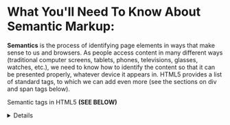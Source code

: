 <h1>What You'll Need To Know About Semantic Markup:</h1>

<b>Semantics</b> is the process of identifying page elements in ways that make sense to us and browsers. As people access content in many different ways (traditional computer screens, tablets, phones, televisions, glasses, watches, etc.), we need to know how to identify the content so that it can be presented properly, whatever device it appears in. HTML5 provides a list of standard tags, to which we can add even more (see the sections on div and span tags below).

Semantic tags in HTML5 <b>(SEE BELOW)</b>
<article>
<aside>
<details>
<figcaption>
<figure>
<footer>
<header>
<main>
<mark>
<nav>
<section>
<summary>
<time>

-----

<h2>HTML5 Semantic Elements:</h2>

Semantics is the study of the meanings of words and phrases in a language.

Semantic elements = elements with a meaning.

<h5>What are Semantic Elements?:</h5>

A semantic element clearly describes its meaning to both the browser and the developer.

Examples of non-semantic elements: <div> and <span> - Tells nothing about its content.

Examples of semantic elements: <form>, <table>, and <article> - Clearly defines its content.

<h5>New Semantic Elements in HTML5:</h5>

Many web sites contain HTML code like: < div id="nav" >, < div class="header" >, < div id="footer" >
to indicate navigation, header, and footer.

HTML5 offers new semantic elements to define different parts of a web page:  

<article>
<aside>
<details>
<figcaption>
<figure>
<footer>
<header>
<main>
<mark>
<nav>
<section>
<summary>
<time>

<h3>HTML5 Semantic Elements:</h3>

<h5>HTML5 <section> Element:</h5>

The <section> element defines a section in a document.

According to W3C's HTML5 documentation: "A section is a thematic grouping of content, typically with a heading."

A home page could normally be split into sections for introduction, content, and contact information.

Example:

```
<section>
  <h1>WWF</h1>
  <p>The World Wide Fund for Nature (WWF) is....</p>
</section>
```

<h5>HTML5 <article> Element:</h5>

The <article> element specifies independent, self-contained content.

An article should make sense on its own, and it should be possible to read it independently from the rest of the web site.

Examples of where an <article> element can be used:

Forum post
Blog post
Newspaper article

Example:

```
<article>
  <h1>What Does WWF Do?</h1>
  <p>WWF's mission is to stop the degradation of our planet's natural environment,
  and build a future in which humans live in harmony with nature.</p>
</article>
```

<h5>Nesting <article> in <section> or Vice Versa?:</h5>

The <article> element specifies independent, self-contained content.

The <section> element defines section in a document.

Can we use the definitions to decide how to nest those elements? No, we cannot!

So, on the Internet, you will find HTML pages with <section> elements containing <article> elements, and <article> elements containing <sections> elements.

You will also find pages with <section> elements containing <section> elements, and <article> elements containing <article> elements.

Example for a newspaper: The sport articles in the sport section, may have a technical section in each article.

<h5>HTML5 <header> Element:</h5>

The <header> element specifies a header for a document or section.

The <header> element should be used as a container for introductory content.

You can have several <header> elements in one document.

The following example defines a header for an article:

Example:

```
<article>
  <header>
    <h1>What Does WWF Do?</h1>
    <p>WWF's mission:</p>
  </header>
  <p>WWF's mission is to stop the degradation of our planet's natural environment,
  and build a future in which humans live in harmony with nature.</p>
</article>
```

<h5>HTML5 <footer> Element:</h5>

The <footer> element specifies a footer for a document or section.

A <footer> element should contain information about its containing element.

A footer typically contains the author of the document, copyright information, links to terms of use, contact information, etc.

You may have several <footer> elements in one document.

Example:

```
<footer>
  <p>Posted by: Hege Refsnes</p>
  <p>Contact information: <a href="mailto:someone@example.com">
  someone@example.com</a>.</p>
</footer>
```

<h5>HTML5 <nav> Element:</h5>

The <nav> element defines a set of navigation links.

Notice that NOT all links of a document should be inside a <nav> element. The <nav> element is intended only for major block of navigation links.

Example:

```
<nav>
  <a href="/html/">HTML</a> |
  <a href="/css/">CSS</a> |
  <a href="/js/">JavaScript</a> |
  <a href="/jquery/">jQuery</a>
</nav>
```

<h5>HTML5 <aside> Element:</h5>

The <aside> element defines some content aside from the content it is placed in (like a sidebar).

The aside content should be related to the surrounding content.

Example:

```
<p>My family and I visited The Epcot center this summer.</p>

<aside>
  <h4>Epcot Center</h4>
  <p>The Epcot Center is a theme park in Disney World, Florida.</p>
</aside>
```

<h5>HTML5 <figure> and <figcaption> Elements:</h5>

The purpose of a figure caption is to add a visual explanation to an image.

In HTML5, an image and a caption can be grouped together in a <figure> element:

Example:

```
<figure>
  <img src="pic_mountain.jpg" alt="The Pulpit Rock" width="304" height="228">
  <figcaption>Fig1. - The Pulpit Rock, Norway.</figcaption>
</figure>
```

The <img> element defines the image, the <figcaption> element defines the caption.

<h5>Why Semantic Elements?:</h5>

With HTML4, developers used their own id/class names to style elements: header, top, bottom, footer, menu, navigation, main, container, content, article, sidebar, topnav, etc.

This made it impossible for search engines to identify the correct web page content.

With the new HTML5 elements (<header> <footer> <nav> <section> <article>), this will become easier.

According to the W3C, a Semantic Web: "Allows data to be shared and reused across applications, enterprises, and communities."

<h4>Semantic Elements in HTML5:</h4>

Below is an alphabetical list of the new semantic elements in HTML5.

The links go to our complete HTML5 Reference.

Tag	Description:

<b><article>:</b>	Defines an article
<b><aside>:</b>	Defines content aside from the page content
<b><details>:</b>	Defines additional details that the user can view or hide
<b><figcaption>:</b>	Defines a caption for a <figure> element
<b><figure>:</b>	Specifies self-contained content, like illustrations, diagrams, photos, code listings, etc.
<b><footer>:</b>	Defines a footer for a document or section
<b><header>:</b>	Specifies a header for a document or section
<b><main>:</b>	Specifies the main content of a document
<b><mark>:</b>	Defines marked/highlighted text
<b><nav>:</b>	Defines navigation links
<b><section>:</b>	Defines a section in a document
<b><summary>:</b>	Defines a visible heading for a <details> element
<b><time>:</b>	Defines a date/time

-----

Note that some elements, like articles and sections, require child elements like headings to validate properly. (A child is an element that appears inside another element, kind of like living in its parents' house. You've already met the <head> and <body> tags, which are children of <html>. )

<h3>Document Object Model:</h3>

The <b>Document Object Model, or DOM,</b> is the organized structure of the page as it's seen by the browser. It's not crucial that you understand it fully now, but it does matter that we keep everything arranged into sections and hierarchies. This video explains its importance and why semantics is important.


<h3>DIV tags:</h3>
<b>Div tags</b> (SEE BELOW) set off a unit of content so that we can identify it and manipulate it by CSS or Javascript later. If we're creating div's, we need to describe them by using an id or class.

-----

<h2>HTML <div> Tag:</h2>

Example:

A section in a document that will be displayed in blue:

```
<div style="color:#0000FF">
  <h3>This is a heading</h3>
  <p>This is a paragraph.</p>
</div>
```

Definition and Usage:

The <b><div></b> tag defines a division or a section in an HTML document.

The <div> tag is used to group block-elements to format them with CSS.

Tips and Notes:

Tip: The <div> element is very often used together with CSS, to layout a web page.

Note: By default, browsers always place a line break before and after the <div> element. However, this can be changed with CSS.

Differences Between HTML 4.01 and HTML5:

The align attribute not supported in HTML5.

-----

<h3>ID attribute:</h3>
If we have content that appears only once on a page, we identify it with an id (Links to an external site.)Links to an external site. attribute inside the div tag. For example:

```
<div id="order_form"> ...we build the order form... </div>
```

IDs can be assigned to any element, not just divs, though. The important thing is that they only be used once on a page.

<h3>Class attribute:</h3>

Perhaps we have a catalog where we show multiple products on the same page. We could identify each product section with a <div>, though we can't use <div id="product_description"> because that div would repeat many times on the page. Instead, for repeating elements, we assign a class attribute (SEE BELOW) to it, so we could have <div class="product_description"> as many times as we wanted on a page.

-----

<h2>HTML id Attribute:</h2>

Example:

Use the id attribute to manipulate text with JavaScript:

```
<html>
<body>

<h1 id="myHeader">Hello World!</h1>
<button onclick="displayResult()">Change text</button>

<script>
function displayResult() {
    document.getElementById("myHeader").innerHTML = "Have a nice day!";
}
</script>

</body>
</html>
```

More "Try it Yourself" examples below.

<b>Definition and Usage:</b>

The <b>id attribute</b> specifies a unique id for an HTML element (the value must be unique within the HTML document).

The id attribute is most used to point to a style in a style sheet, and by JavaScript (via the HTML DOM) to manipulate the element with the specific id.

Differences Between HTML 4.01 and HTML5:

In HTML5, the id attribute can be used on any HTML element (it will validate on any HTML element. However, it is not necessarily useful).

In HTML 4.01, the id attribute cannot be used with: <base>, <head>, <html>, <meta>, <param>, <script>, <style>, and <title>.

Note: HTML 4.01 has greater restrictions on the content of id values (for example; in HTML 4.01 id values cannot start with a number).

Syntax:

```
<element id="id">
```

Attribute Values:

Value	Description:

<b>id:</b> Specifies a unique id for the element. Naming rules:
Must contain at least one character
Must not contain any space characters
In HTML, all values are case-insensitive

<b>More Examples:</b>

Example 1:

Use the id attribute to link to an element with a specified id within a page:

```
<html>
<body>

<h2><a id="top">Some heading</a></h2>

<p>Lots of text....</p>
<p>Lots of text....</p>
<p>Lots of text....</p>

<a href="#top">Go to top</a>

</body>
</html>
```

Example 2:

Use the id attribute to style text with CSS:

```
<html>
<head>
<style>
#myHeader {
    color: red;
    text-align: center;
}
</style>
</head>
<body>

<h1 id="myHeader">W3Schools is the best!</h1>

</body>
</html>
```
-----

Consider IDs like your first name and classes like your last name. Everyone in your family has something in common, so we give you the same class and call it "Smith." That's helpful, but it doesn't let us distinguish between John and Mary, so we give those unique IDs. If we were coding a family, it might look something like this:

```
<p id="john" class="smith">This is John.</p>
<p id="mary" class="smith">This is Mary.</p>
```

We can assign multiple classes to an element, too. Perhaps we want to highlight items that are on sale, so we could do something like <div class="product_description on_sale">. Leave a space between class names and add a closing quotation mark after the final one.

Back to the family example, we can include Mary's maiden name as a second class.

```
<p id="mary" class="smith jones">This is Mary.</p>
```

(Note that all the names in the id and class attributes are uncapitalized, though the names outside the tag, which are intended for humans to read, are.)

Classes and ids are not reserved just for divs. We can add them to images, paragraphs, headings, or anything.

<h3>Span tag:</h3>
While <div> creates a new block (see block vs. inline to recall the difference), we can also put hooks into inline content that will allow us to make changes via CSS or Javascript. If I'm writing a theology paper and I want to do something special with Scripture references, I could identify each reference with a <span> tag. For example:

```
<p>The shortest verse in the Bible is <span class="scripture_reference">John 11:35</span>.</p>
```

We will usually need to identify the span with a class so that we can find it later.

<h3>Coding, spacing, and capitalization:</h3>

As you may have noticed in the previous examples, all the code is in lower case, and multi-word classes are separated by underlines. Some coding languages are case insensitive (HTML, for example), and others are case sensitive (JavaScript). As a rule of thumb, keep your HTML code lower case and use an underline if you need to join words together.

An alternative to underlining that some coders use is called <b>camel casing</b>, where the second word is capitalized instead of an underline. For example: class="scriptureReference".

Inside code, spaces are irrelevant.

```
<div id="123 abc">
```

is the same as

```
<div    id  = "  123    abc "   >
```
